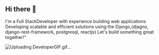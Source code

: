 ## Hi there 👋


I'm a Full StackDeveloper with experience building web applications
Developing scalable and efficient solutions using the Django,(djagno, django-rest-framework, postgresql, reactjs)
Let's build something great together!"


![Uploading DeveloperGIF.gif…]()


<!--
**sudheeshsubash/sudheeshsubash** is a ✨ _special_ ✨ repository because its `README.md` (this file) appears on your GitHub profile.

Here are some ideas to get you started:

- 🔭 I’m currently working on ...
- 🌱 I’m currently learning ...
- 👯 I’m looking to collaborate on ...
- 🤔 I’m looking for help with ...
- 💬 Ask me about ...
- 📫 How to reach me: ...
- 😄 Pronouns: ...
- ⚡ Fun fact: ...
-->
